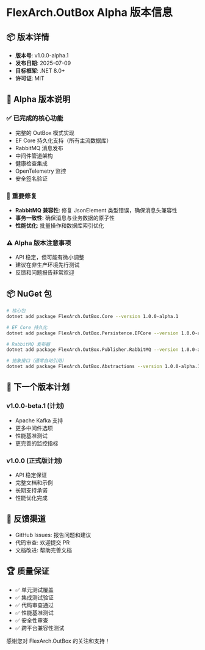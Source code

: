 # FlexArch.OutBox Alpha 版本信息

## 📦 版本详情

- **版本号**: v1.0.0-alpha.1
- **发布日期**: 2025-07-09
- **目标框架**: .NET 8.0+
- **许可证**: MIT

## 🎯 Alpha 版本说明

### ✅ 已完成的核心功能

- 完整的 OutBox 模式实现
- EF Core 持久化支持（所有主流数据库）
- RabbitMQ 消息发布
- 中间件管道架构
- 健康检查集成
- OpenTelemetry 监控
- 安全签名验证

### 🔧 重要修复

- **RabbitMQ 兼容性**: 修复 JsonElement 类型错误，确保消息头兼容性
- **事务一致性**: 确保消息与业务数据的原子性
- **性能优化**: 批量操作和数据库索引优化

### ⚠️ Alpha 版本注意事项

- API 稳定，但可能有微小调整
- 建议在非生产环境先行测试
- 反馈和问题报告非常欢迎

## 📦 NuGet 包

```bash
# 核心包
dotnet add package FlexArch.OutBox.Core --version 1.0.0-alpha.1

# EF Core 持久化
dotnet add package FlexArch.OutBox.Persistence.EFCore --version 1.0.0-alpha.1

# RabbitMQ 发布器
dotnet add package FlexArch.OutBox.Publisher.RabbitMQ --version 1.0.0-alpha.1

# 抽象接口（通常自动引用）
dotnet add package FlexArch.OutBox.Abstractions --version 1.0.0-alpha.1
```

## 🚀 下一个版本计划

### v1.0.0-beta.1 (计划)

- Apache Kafka 支持
- 更多中间件选项
- 性能基准测试
- 更完善的监控指标

### v1.0.0 (正式版计划)

- API 稳定保证
- 完整文档和示例
- 长期支持承诺
- 性能优化完成

## 💬 反馈渠道

- GitHub Issues: 报告问题和建议
- 代码审查: 欢迎提交 PR
- 文档改进: 帮助完善文档

## 🏆 质量保证

- ✅ 单元测试覆盖
- ✅ 集成测试验证
- ✅ 代码审查通过
- ✅ 性能基准测试
- ✅ 安全性审查
- ✅ 跨平台兼容性测试

感谢您对 FlexArch.OutBox 的关注和支持！
